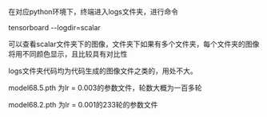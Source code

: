 在对应python环境下，终端进入logs文件夹，进行命令

tensorboard --logdir=scalar

可以查看scalar文件夹下的图像，文件夹下如果有多个文件夹，每个文件夹的图像将用不同颜色显示，且比较具有对比性

logs文件夹代码均为代码生成的图像文件之类的，用处不大。

model68.5.pth 为lr = 0.003的参数文件，轮数大概为一百多轮

model68.2.pth 为lr = 0.001的233轮的参数文件
